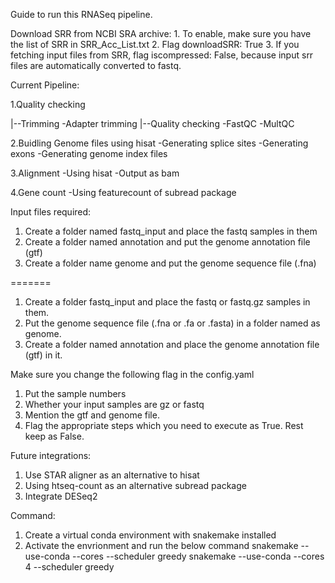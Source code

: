 
Guide to run this RNASeq pipeline.

Download SRR from NCBI SRA archive: 
    1. To enable, make sure you have the list of SRR in SRR_Acc_List.txt
    2. Flag downloadSRR: True
    3. If you fetching input files from SRR, flag iscompressed: False, because input srr files are automatically converted to fastq.

Current Pipeline:

1.Quality checking

|--Trimming
    -Adapter trimming
|--Quality checking
    -FastQC
    -MultQC
    
2.Buidling Genome files using hisat
    -Generating splice sites
    -Generating exons
    -Generating genome index files
    
3.Alignment
    -Using hisat
    -Output as bam
    
4.Gene count
    -Using featurecount of subread package

Input files required:

1. Create a folder named fastq_input and place the fastq samples in them
2. Create a folder named annotation and put the genome annotation file (gtf)
3. Create a folder name genome and put the genome sequence file (.fna)

=======
1. Create a folder fastq_input and place the fastq or fastq.gz samples in them. 
2. Put the genome sequence file (.fna or .fa or .fasta) in a folder named as genome.
3. Create a folder named annotation and place the genome annotation file (gtf) in it.


Make sure you change the following flag in the config.yaml

1. Put the sample numbers 
2. Whether your input samples are gz or fastq
3. Mention the gtf and genome file.
4. Flag the appropriate steps which you need to execute as True. Rest keep as False.


Future integrations:

1. Use STAR aligner as an alternative to hisat
2. Using htseq-count as an alternative subread package
3. Integrate DESeq2 


Command:

1. Create a virtual conda environment with snakemake installed
2. Activate the envrionment and run the below command
    snakemake --use-conda --cores <number> --scheduler greedy
    snakemake --use-conda --cores 4 --scheduler greedy 
